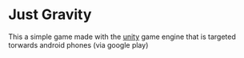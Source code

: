 # Just Gravity
This a simple game made with the [unity](https://unity.com/) game engine that is targeted torwards android phones (via google play)
